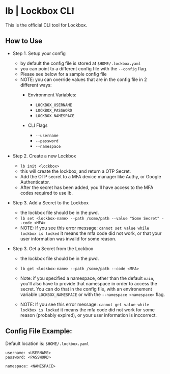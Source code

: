 # lb | Lockbox CLI

This is the official CLI tool for Lockbox.

## How to Use

- Step 1. Setup your config
  - by default the config file is stored at `$HOME/.lockbox.yaml`
  - you can point to a different config file with the `--config` flag.
  - Please see below for a sample config file
  - NOTE: you can override values that are in the config file in 2 different ways:
    - Environment Variables:
      - `LOCKBOX_USERNAME`
      - `LOCKBOX_PASSWORD`
      - `LOCKBOX_NAMESPACE`

    - CLI Flags
      - `--username`
      - `--password`
      - `--namespace`

- Step 2. Create a new Lockbox
    - `lb init <lockbox>`
    - this will create the lockbox,
      and return a OTP Secret.
    - Add the OTP secret to a MFA device
      manager like Authy, or Google Authenticator.
    - After the secret has been added, you'll
      have access to the MFA codes required to use lb.

- Step 3. Add a Secret to the Lockbox
    - the lockbox file should be in the pwd.
    - `lb set <lockbox-name> --path /some/path --value "Some Secret" --code <MFA>`
    - NOTE: If you see this error message:
        `cannot set value while lockbox is locked`
      it means the mfa code did not work, or that your user information was invalid for some reason.

- Step 3. Get a Secret from the Lockbox
    - the lockbox file should be in the pwd.
    - `lb get <lockbox-name> --path /some/path --code <MFA>`
    - Note: if you specified a namespace, other than the default `main`,
      you'll also have to provide that namespace in order to access the secret.
      You can do that in the config file, with an environement variable `LOCKBOX_NAMESPACE` or with the `--namespace <namespace>` flag.

    - NOTE: If you see this error message:
        `cannot get value while lockbox is locked`
      it means the mfa code did not work for some reason (probably expired), or your user information is inccorrect.

## Config File Example:

Default location is: `$HOME/.lockbox.yaml`
```
username: <USERNAME>
password: <PASSWORD>

namespace: <NAMESPACE>
```
